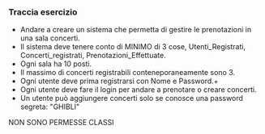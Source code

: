 <h3 align="left"> Traccia esercizio </h3>
<p align= "left"> 
  
- Andare a creare un sistema che permetta di gestire le prenotazioni in una sala concerti.
- Il sistema deve tenere conto di MINIMO di 3 cose, Utenti_Registrati, Concerti_registrati, Prenotazioni_Effettuate.
- Ogni sala ha 10 posti.
- Il massimo di concerti registrabili conteneporaneamente sono 3.
- Ogni utente deve prima registrarsi con Nome e Password.+
- Ogni utente deve fare il login per andare a prenotare o creare concerti.
- Un utente può aggiungere concerti solo se conosce una password segreta: "GHIBLI"


NON SONO PERMESSE CLASSI
</p>

